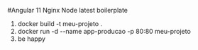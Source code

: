 #Angular 11  Nginx  Node latest boilerplate

1. docker build -t meu-projeto .
2. docker run -d --name app-producao -p 80:80  meu-projeto
3. be happy

